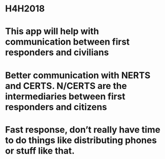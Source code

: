 # H4H2018

# This app will help with communication between first responders and civilians
# Better communication with NERTS and CERTS. N/CERTS are the intermediaries between first responders and citizens
# Fast response, don’t really have time to do things like distributing phones or stuff like that.
